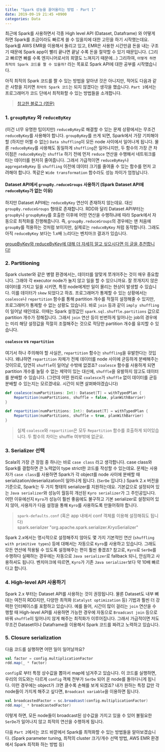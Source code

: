 ```yaml
---
title: "Spark 성능을 끌어올리는 방법 - Part 1"
date: 2019-09-19 21:45 +0900
categories: Data
---
```



최근에 Spark를 사용하면서 각종 High level API (Dataset, Dataframe) 와 어떻게 하면 Spark를 조금이라도 빠르게 쓸 수 있을지에 대한
고민을 하기 시작했는데요. Spark를 AWS EMR을 이용해서 돌리고 있고, EMR은 사용한 시간만큼 돈을 내는 구조기 때문에 Spark app이 빨리 끝나면
끝날 수록 돈을 절약할 수 있기 때문입니다. (그리고 빠르면 빠를 수록 엔지니어로서의 희열도 느껴지기 때문에...) 그리하여, `어떻게 하면 최적의 Spark 코드를 짤 수 있을까?` 라는 목표로
Spark API에 대한 공부를 시작했습니다.

아직 최적의 Spark 코드를 짤 수 있는 방법을 알아낸 것은 아니지만, 적어도 다음과 같은 사항을 지키면 `최악의 Spark 코드`는 되지 않겠다는
생각을 했습니다. `Part 1`에서는 프로그래머가 코드 단에서 최적화할 수 있는 방법들을 소개합니다.

> [참고한 블로그 (영문)](https://michalsenkyr.github.io/2018/01/spark-performance)

### 1. `groupByKey` 와 `reduceByKey`
(이건 너무 유명한 팁이지만) `reduceByKey`로 해결할 수 있는 문제 상황에서는 무조건 `reduceByKey`를 사용해야 합니다. `groupByKey`를 쓰게 되면,
Spark에서 가장 기피해야할 (하지만 어쩔 수 없는) `Data shuffling`이 모든 node 사이에서 일어나게 됩니다. 물론 `reduceByKey`를 사용해도 동일하게
`shuffling`은 일어나지만, 두 함수의 가장 큰 차이점은 `reduceByKey`는 `shuffle` 하기 전에 먼저 `reduce` 연산을 수행해서 네트워크를 타는 데이터를 현저히 줄여줍니다.
그래서 가급적이면 `reduceByKey`나 `aggregateByKey` 등 `shuffling` 이전에 데이터 크기를 줄여줄 수 있는 함수를 먼저 고려해야 합니다. 똑같은 `Wide transformation` 함수라도
성능 차이가 엄청납니다.

#### Dataset API에서 `groupBy.reduceGroups` 사용하기 (Spark Dataset API에 `reduceByKey`가 없는 이유)
하지만 Dataset API에는 `reduceByKey` 연산이 존재하지 않는데요. 대신 `groupBy.reduceGroups` 형태로 존재합니다. RDD와 달리
Dataset API부터는 `groupBy`나 `groupByKey`를 호출한 이후에 어떤 연산을 수행하냐에 따라 Spark에서 자동으로 최적화를 진행해줍니다. 즉, `groupBy.reduceGroups`의 경우에는
맨 처음에 `groupBy`를 적용하는 것처럼 보이지만, 실제로는 `reduceByKey` 처럼 동작합니다. 그래도 아직 `reduceByKey` 보다는 1.x배 느리다는 벤치마크 결과가 있습니다.

[groupByKey와 reduceByKey에 대해 더 자세히 알고 싶으시다면 이 글을 추천합니다!](https://www.ridicorp.com/blog/2018/10/04/spark-rdd-groupby/)

### 2. Partitioning
Spark cluster와 같은 병렬 환경에서는, 데이터를 알맞게 쪼개어주는 것이 매우 중요합니다. 그래야 각 executor node가 놀지 않고 일을 할 수 있으니까요.
잘 쪼개지지 않은 데이터를 가지고 일을 시키면, 특정 node에게만 일이 몰리는 현상이 발생할 수 있습니다. 이를 데이터가 `skew` 되었다고 하죠.
프로그래머가 통제할 수 있는 상황에서는 `coalesce`나 `repartition` 함수를 통해 partition 개수를 적절히 설정해줄 수 있지만, 프로그래머가 통제할 수 없는 상황도 있습니다. 바로 `join` 등과 같이
`imply shuffling`이 일어날 때인데요. 이때는 Spark 설정값인 `spark.sql.shuffle.partitions` 값으로 partition 개수가 정해집니다. 그래서 `join` 연산 등이 빈번하게 일어나는 job의 경우에는
미리 해당 설정값을 적절히 조절해주는 것으로 적당한 partition 개수를 유지할 수 있습니다.

#### `coalesce` vs `repartition`
여기서 하나 주의해야 할 사실은, `repartition` 함수는 `shuffling`을 유발한다는 것입니다. 왜냐하면 `repartition` 자체가 전체 데이터를 node 사이에 균등하게 분배해주는 것이므로, 당연히
`shuffle`이 일어날 수밖에 없겠죠? `coalesce` 함수를 사용하게 되면 partition 개수를 늘릴 수 없는 제약이 있는 대신에, `shuffle`을 유발하지 않고도 데이터를 분배할 수 있습니다.
(그런데 어떤 원리로 `coalesce`가 `shuffle` 없이 데이터를 균등 분배할 수 있는지는 모르겠네요. 시간이 되면 살펴봐야겠습니다)
```scala
def coalesce(numPartitions: Int): Dataset[T] = withTypedPlan {
    Repartition(numPartitions, shuffle = false, planWithBarrier)
}

def repartition(numPartitions: Int): Dataset[T] = withTypedPlan {
    Repartition(numPartitions, shuffle = true, planWithBarrier)
}
```
> 실제 `coalesce`와 `repartition`은 모두 `Repartition` 함수를 호출하게 되어있습니다. 두 함수의 차이는 shuffle 여부밖에 없군요.

### 3. Serializer 선택
Scala의 가장 큰 장점 중 하나는 바로 `case class` 라고 생각합니다. case class와 Spark를 결합하면 큰 노력없이 type strict한 코드를 작성할 수 있는데요.
문제는 사용자가 `case class`를 사용하면 Spark가 각 object를 node 사이에 분배할 때 serialization/deserialization이 일어나게 됩니다. (`SerDe` 입니다.)
Spark 2.x 버전을 기준으로, Spark는 두 가지 형태의 serializer를 지원하는데요. 기본값으로 설정되어 있는 `Java serializer`와 성능이 월등히 개선된 `Kyro serializer`가 그 주인공입니다.
어떤 이유에선지 `Kyro`가 성능이 훨씬 좋음에도 불구하고 기본 serializer로 설정되어 있지 않아, 사용자가 다음 설정을 통해 `Kyro`를 사용하도록 만들어줘야 합니다.

> `spark-defaults.conf` (혹은 app 내에서 conf 객체를 이용해 설정해줘도 됩니다)  
> spark.serializer "org.apache.spark.serializer.KryoSerializer"

Spark 2.x에서는 명시적으로 설정해주지 않아도 몇 가지 기본적인 연산 (`shuffling with primitive types`) 등에 대해서는 자동으로 `Kyro`를 사용하고 있습니다. 그래도 모든 연산에 적용될 수 있도록 설정해주는 편이 훨씬 좋겠죠?
참고로, `Kyro`로 `SerDe`를 수행하다 실패하는 경우에는 자동으로 `Java serializer`로 fallback 되니, 안심하고 사용하셔도 됩니다. 벤치마크에 따르면, `Kyro`가 기존 `Java serializer`보다 약 10배 빠르다고 합니다.

### 4. High-level API 사용하기
Spark 2.x 부터는 Dataset API를 사용하는 것이 권장됩니다. 물론 Dataset도 내부 뼈대는 여전히 RDD지만, 다양한 최적화 (`Catalyst optimization` 등) 기법과 훨씬 더 강력한 인터페이스를 포함하고 있습니다.
예를 들어, 시간이 많이 걸리는 `join` 연산을 수행할 때 High-level API를 사용하면 가능한 경우에 자동으로 `Broadcast join` 등으로 바꿔 `shuffle`이 일어나지 않게 해주는 최적화가 이루어집니다.
그래서 가급적이면 저도 무조건 Dataset이나 Dataframe을 이용해서 Spark 코드를 짜려고 노력하고 있습니다.

### 5. Closure serialization
다음 코드를 실행하면 어떤 일이 일어날까요?
```scala
val factor = config.multiplicationFactor
rdd.map(_ * factor)
```

`config`로 부터 특정 상수값을 뽑아서 map에 넘겨주고 있습니다. 이 코드를 실행하면, 우리의 의도와는 다르게 `config` 객체 전부가 `SerDe` 되어 온 node를 돌아다니게 됩니다. 이런 경우에는 object가 크면 클수록 손해를 보게 되겠죠?
내가 원하는 특정 값만 각 node들이 가지게 해주고 싶다면, `Broadcast variable`을 이용하면 됩니다.

```scala
val broadcastedFactor = sc.broadcast(config.multiplicationFactor)
rdd.map(_ * broadcastedFactor)
```

이렇게 하면, 모든 node들이 broadcast된 상수값을 가지고 있을 수 있어 불필요한 `SerDe`가 일어나지 않고 최적의 연산을 수행하게 됩니다.

다음 `Part 2`에서는 코드 바깥에서 Spark를 최적화할 수 있는 방법들을 알아보겠습니다. (Spark parameter tuning, 최적의 cluster 크기/개수 선택 방법, AWS EMR 환경에서 Spark 최적화 하는 방법 등)
